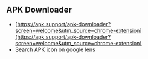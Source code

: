 ## APK Downloader

* [https://apk.support/apk-downloader?screen=welcome&utm_source=chrome-extension](https://apk.support/apk-downloader?screen=welcome&utm_source=chrome-extension)
* Search APK icon on google lens
